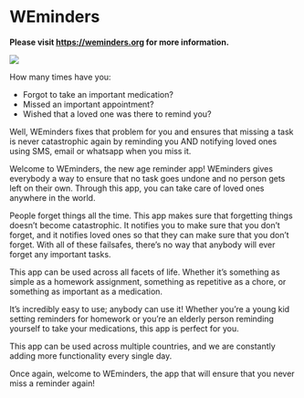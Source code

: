 # WEminders

**Please visit https://weminders.org for more information.**

![](https://i0.wp.com/weminders.org/wp-content/uploads/2020/08/cropped-playstore-icon-e1596244657145.png?fit=64%2C64&ssl=1)

How many times have you:
 - Forgot to take an important medication?
 - Missed an important appointment?
 - Wished that a loved one was there to remind you? 

Well, WEminders fixes that problem for you and ensures that missing a task is never catastrophic again by reminding you AND notifying loved ones using SMS, email or whatsapp when you miss it.

Welcome to WEminders, the new age reminder app! WEminders gives everybody a way to ensure that no task goes undone and no person gets left on their own. Through this app, you can take care of loved ones anywhere in the world.

People forget things all the time. This app makes sure that forgetting things doesn’t become catastrophic. It notifies you to make sure that you don’t forget, and it notifies loved ones so that they can make sure that you don’t forget. With all of these failsafes, there’s no way that anybody will ever forget any important tasks.

This app can be used across all facets of life. Whether it’s something as simple as a homework assignment, something as repetitive as a chore, or something as important as a medication. 

It’s incredibly easy to use; anybody can use it! Whether you’re a young kid setting reminders for homework or you’re an elderly person reminding yourself to take your medications, this app is perfect for you.

This app can be used across multiple countries, and we are constantly adding more functionality every single day.

Once again, welcome to WEminders, the app that will ensure that you never miss a reminder again!
